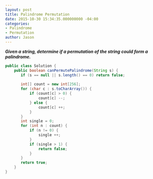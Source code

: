 ```yaml
---
layout: post
title: Palindrome Permutation
date: 2015-10-30 15:34:35.000000000 -04:00
categories:
- Palindrome
- Permutation
author: Jason
---
```

<p><strong><em>Given a string, determine if a permutation of the string could form a palindrome.</em></strong></p>

``` java
public class Solution {
    public boolean canPermutePalindrome(String s) {
       if (s == null || s.length() == 0) return false;
       
       int[] count = new int[256];
       for (char c : s.toCharArray()) {
           if (count[c] > 0) {
               count[c] --;
           } else {
               count[c] ++; 
           }
       }
       int single = 0;
       for (int n : count) {
           if (n != 0) {
               single ++;
           }
           if (single > 1) {
               return false;
           }
       }
       return true;
    }
}
```
